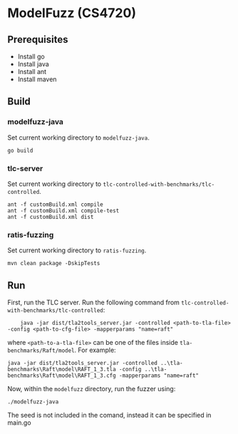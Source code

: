 # ModelFuzz (CS4720)

## Prerequisites
- Install go
- Install java
- Install ant
- Install maven

## Build

### modelfuzz-java
Set current working directory to `modelfuzz-java`.
``` shell
go build
```

### tlc-server
Set current working directory to `tlc-controlled-with-benchmarks/tlc-controlled`.
``` shell
ant -f customBuild.xml compile
ant -f customBuild.xml compile-test
ant -f customBuild.xml dist
```

### ratis-fuzzing
Set current working directory to `ratis-fuzzing`.
``` shell
mvn clean package -DskipTests
```

## Run
First, run the TLC server. Run the following command from `tlc-controlled-with-benchmarks/tlc-controlled`:
``` shell
    java -jar dist/tla2tools_server.jar -controlled <path-to-tla-file> -config <path-to-cfg-file> -mapperparams "name=raft"
```
where `<path-to-a-tla-file>` can be one of the files inside `tla-benchmarks/Raft/model`. For example:
``` shell
java -jar dist/tla2tools_server.jar -controlled ..\tla-benchmarks\Raft\model\RAFT_1_3.tla -config ..\tla-benchmarks\Raft\model\RAFT_1_3.cfg -mapperparams "name=raft"
```

Now, within the `modelfuzz` directory, run the fuzzer using:
``` shell
./modelfuzz-java
```
The seed is not included in the comand, instead it can be specified in main.go